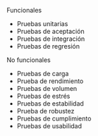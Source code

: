 Funcionales

- Pruebas unitarias
- Pruebas de aceptación
- Pruebas de integración
- Pruebas de regresión

No funcionales

- Pruebas de carga
- Prueba de rendimiento
- Pruebas de volumen
- Pruebas de estrés
- Pruebas de estabilidad
- Prueba de robustez
- Pruebas de cumplimiento
- Pruebas de usabilidad
